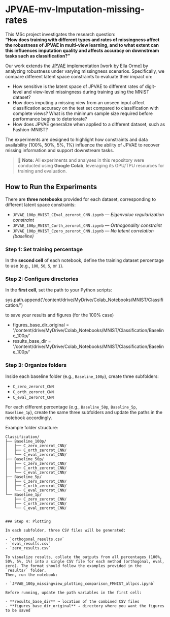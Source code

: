 # JPVAE-mv-Imputation-missing-rates
  
This MSc project investigates the research question:  
**“How does training with different types and rates of missingness affect the robustness of JPVAE in multi-view learning, and to what extent can this influences imputation quality and affects accuracy on downstream tasks such as classification?”**

Our work extends the [JPVAE](https://github.com/eso28599/JPVAE/blob/master/README.md) implementation [work by Ella Orme] by analyzing robustness under varying missingness scenarios. Specifically, we compare different latent space constraints to evaluate their impact on:
- How sensitive is the latent space of JPVAE to different rates of digit-level and view-level missingness during training using the MNIST dataset?  
- How does imputing a missing view from an unseen input affect classification accuracy on the test set compared to classification with complete views? What is the minimum sample size required before performance begins to deteriorate?  
- How does JPVAE generalize when applied to a different dataset, such as Fashion-MNIST?

The experiments are designed to highlight how constraints and data availability (100%, 50%, 5%, 1%) influence the ability of JPVAE to recover missing information and support downstream tasks. 

> 📝 **Note:** All experiments and analyses in this repository were conducted using **Google Colab**, leveraging its GPU/TPU resources for training and evaluation.  

## How to Run the Experiments

There are **three notebooks** provided for each dataset, corresponding to different latent space constraints:

- `JPVAE_100p_MNIST_CEval_zerorot_CNN.ipynb` — *Eigenvalue regularization constraint*  
- `JPVAE_100p_MNIST_Corth_zerorot_CNN.ipynb` — *Orthogonality constraint*  
- `JPVAE_100p_MNIST_Czero_zerorot_CNN.ipynb` — *No latent correlation (baseline)*  

### Step 1: Set training percentage
In the **second cell** of each notebook, define the training dataset percentage to use (e.g., `100`, `50`, `5`, or `1`).  

### Step 2: Configure directories
In the **first cell**, set the path to your Python scripts:  

sys.path.append('/content/drive/MyDrive/Colab_Notebooks/MNIST/Classification/')

to save your results and figures (for the 100% case)
- figures_base_dir_original = '/content/drive/MyDrive/Colab_Notebooks/MNIST/Classification/Baseline_100p/'
- results_base_dir = '/content/drive/MyDrive/Colab_Notebooks/MNIST/Classification/Baseline_100p/'

### Step 3: Organize folders

Inside each baseline folder (e.g., `Baseline_100p`), create three subfolders:

- `C_zero_zerorot_CNN`  
- `C_orth_zerorot_CNN`  
- `C_eval_zerorot_CNN`  

For each different percentage (e.g., `Baseline_50p`, `Baseline_5p`, `Baseline_1p`), create the same three subfolders and update the paths in the notebook accordingly.  

Example folder structure:

```text
Classification/
├── Baseline_100p/
│   ├── C_zero_zerorot_CNN/
│   ├── C_orth_zerorot_CNN/
│   └── C_eval_zerorot_CNN/
├── Baseline_50p/
│   ├── C_zero_zerorot_CNN/
│   ├── C_orth_zerorot_CNN/
│   └── C_eval_zerorot_CNN/
├── Baseline_5p/
│   ├── C_zero_zerorot_CNN/
│   ├── C_orth_zerorot_CNN/
│   └── C_eval_zerorot_CNN/
└── Baseline_1p/
    ├── C_zero_zerorot_CNN/
    ├── C_orth_zerorot_CNN/
    └── C_eval_zerorot_CNN/


### Step 4: Plotting

In each subfolder, three CSV files will be generated:  

- `orthogonal_results.csv`  
- `eval_results.csv`  
- `zero_results.csv`  

To visualize results, collate the outputs from all percentages (100%, 50%, 5%, 1%) into a single CSV file for each method (orthogonal, eval, zero). The format should follow the examples provided in the `results/` folder.  
Then, run the notebook:  

- `JPVAE_100p_missingview_plotting_comparison_FMNIST_allpcs.ipynb`  

Before running, update the path variables in the first cell:  

- **results_base_dir** → location of the combined CSV files  
- **figures_base_dir_original** → directory where you want the figures to be saved  
